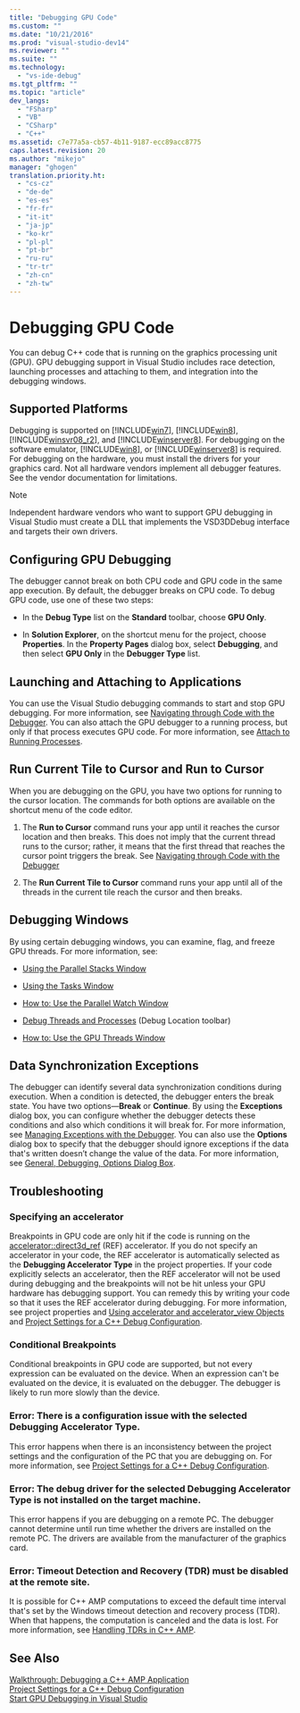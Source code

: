 ```yaml
---
title: "Debugging GPU Code"
ms.custom: ""
ms.date: "10/21/2016"
ms.prod: "visual-studio-dev14"
ms.reviewer: ""
ms.suite: ""
ms.technology: 
  - "vs-ide-debug"
ms.tgt_pltfrm: ""
ms.topic: "article"
dev_langs: 
  - "FSharp"
  - "VB"
  - "CSharp"
  - "C++"
ms.assetid: c7e77a5a-cb57-4b11-9187-ecc89acc8775
caps.latest.revision: 20
ms.author: "mikejo"
manager: "ghogen"
translation.priority.ht: 
  - "cs-cz"
  - "de-de"
  - "es-es"
  - "fr-fr"
  - "it-it"
  - "ja-jp"
  - "ko-kr"
  - "pl-pl"
  - "pt-br"
  - "ru-ru"
  - "tr-tr"
  - "zh-cn"
  - "zh-tw"
---
```

# Debugging GPU Code
You can debug C++ code that is running on the graphics processing unit (GPU). GPU debugging support in Visual Studio includes race detection, launching processes and attaching to them, and integration into the debugging windows.  
  
## Supported Platforms  
 Debugging is supported on [!INCLUDE[win7](../code-quality/includes/win7_md.md)], [!INCLUDE[win8](../code-quality/includes/win8_md.md)], [!INCLUDE[winsvr08_r2](../code-quality/includes/winsvr08_r2_md.md)], and [!INCLUDE[winserver8](../debugger/includes/winserver8_md.md)]. For debugging on the software emulator, [!INCLUDE[win8](../code-quality/includes/win8_md.md)], or [!INCLUDE[winserver8](../debugger/includes/winserver8_md.md)] is required. For debugging on the hardware, you must install the drivers for your graphics card. Not all hardware vendors implement all debugger features. See the vendor documentation for limitations.  
  
> [!NOTE]
>  Independent hardware vendors who want to support GPU debugging in Visual Studio must create a DLL that implements the VSD3DDebug interface and targets their own drivers.  
  
## Configuring GPU Debugging  
 The debugger cannot break on both CPU code and GPU code in the same app execution. By default, the debugger breaks on CPU code. To debug GPU code, use one of these two steps:  
  
-   In the **Debug Type** list on the **Standard** toolbar, choose **GPU Only**.  
  
-   In **Solution Explorer**, on the shortcut menu for the project, choose **Properties**. In the **Property Pages** dialog box, select **Debugging**, and then select **GPU Only** in the **Debugger Type** list.  
  
## Launching and Attaching to Applications  
 You can use the Visual Studio debugging commands to start and stop GPU debugging. For more information, see [Navigating through Code with the Debugger](../debugger/navigating-through-code-with-the-debugger.md). You can also attach the GPU debugger to a running process, but only if that process executes GPU code. For more information, see [Attach to Running Processes](../debugger/attach-to-running-processes-with-the-visual-studio-debugger.md).  
  
## Run Current Tile to Cursor and Run to Cursor  
 When you are debugging on the GPU, you have two options for running to the cursor location. The commands for both options are available on the shortcut menu of the code editor.  
  
1.  The **Run to Cursor** command runs your app until it reaches the cursor location and then breaks. This does not imply that the current thread runs to the cursor; rather, it means that the first thread that reaches the cursor point triggers the break. See [Navigating through Code with the Debugger](../debugger/navigating-through-code-with-the-debugger.md)  
  
2.  The **Run Current Tile to Cursor** command runs your app until all of the threads in the current tile reach the cursor and then breaks.  
  
## Debugging Windows  
 By using certain debugging windows, you can examine, flag, and freeze GPU threads. For more information, see:  
  
-   [Using the Parallel Stacks Window](../debugger/using-the-parallel-stacks-window.md)  
  
-   [Using the Tasks Window](../debugger/using-the-tasks-window.md)  
  
-   [How to: Use the Parallel Watch Window](../debugger/how-to--use-the-parallel-watch-window.md)  
  
-   [Debug Threads and Processes](../debugger/debug-threads-and-processes.md) (Debug Location toolbar)  
  
-   [How to: Use the GPU Threads Window](../debugger/how-to--use-the-gpu-threads-window.md)  
  
## Data Synchronization Exceptions  
 The debugger can identify several data synchronization conditions during execution. When a condition is detected, the debugger enters the break state. You have two options—**Break** or **Continue**. By using the **Exceptions** dialog box, you can configure whether the debugger detects these conditions and also which conditions it will break for. For more information, see [Managing Exceptions with the Debugger](../debugger/managing-exceptions-with-the-debugger.md). You can also use the **Options** dialog box to specify that the debugger should ignore exceptions if the data that's written doesn’t change the value of the data. For more information, see [General, Debugging, Options Dialog Box](../debugger/general--debugging--options-dialog-box.md).  
  
## Troubleshooting  
  
### Specifying an accelerator  
 Breakpoints in GPU code are only hit if the code is running on the [accelerator::direct3d_ref](../Topic/accelerator::direct3d_ref%20Data%20Member.md) (REF) accelerator. If you do not specify an accelerator in your code, the REF accelerator is automatically selected as the **Debugging Accelerator Type** in the project properties. If your code explicitly selects an accelerator, then the REF accelerator will not be used during debugging and the breakpoints will not be hit unless your GPU hardware has debugging support. You can remedy this by writing your code so that it uses the REF accelerator during debugging. For more information, see project properties and [Using accelerator and accelerator_view Objects](../Topic/Using%20accelerator%20and%20accelerator_view%20Objects.md) and [Project Settings for a C++ Debug Configuration](../debugger/project-settings-for-a-c---debug-configuration.md).  
  
### Conditional Breakpoints  
 Conditional breakpoints in GPU code are supported, but not every expression can be evaluated on the device. When an expression can't be evaluated on the device, it is evaluated on the debugger. The debugger is likely to run more slowly than the device.  
  
### Error: There is a configuration issue with the selected Debugging Accelerator Type.  
 This error happens when there is an inconsistency between the project settings and the configuration of the PC that you are debugging on. For more information, see [Project Settings for a C++ Debug Configuration](../debugger/project-settings-for-a-c---debug-configuration.md).  
  
### Error: The debug driver for the selected Debugging Accelerator Type is not installed on the target machine.  
 This error happens if you are debugging on a remote PC. The debugger cannot determine until run time whether the drivers are installed on the remote PC. The drivers are available from the manufacturer of the graphics card.  
  
### Error: Timeout Detection and Recovery (TDR) must be disabled at the remote site.  
 It is possible for C++ AMP computations to exceed the default time interval that's set by the Windows timeout detection and recovery process (TDR). When that happens, the computation is canceled and the data is lost. For more information, see [Handling TDRs in C++ AMP](http://go.microsoft.com/fwlink/p/?LinkId=249154).  
  
## See Also  
 [Walkthrough: Debugging a C++ AMP Application](../Topic/Walkthrough:%20Debugging%20a%20C++%20AMP%20Application.md)   
 [Project Settings for a C++ Debug Configuration](../debugger/project-settings-for-a-c---debug-configuration.md)   
 [Start GPU Debugging in Visual Studio](http://go.microsoft.com/fwlink/p/?LinkId=255381)